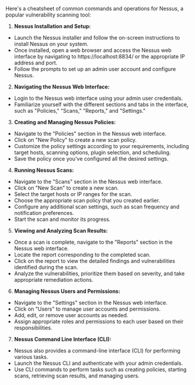 Here's a cheatsheet of common commands and operations for Nessus, a popular vulnerability scanning tool:

1. **Nessus Installation and Setup:**

- Launch the Nessus installer and follow the on-screen instructions to install Nessus on your system.
- Once installed, open a web browser and access the Nessus web interface by navigating to https://localhost:8834/ or the appropriate IP address and port.
- Follow the prompts to set up an admin user account and configure Nessus.

2. **Navigating the Nessus Web Interface:**

- Login to the Nessus web interface using your admin user credentials.
- Familiarize yourself with the different sections and tabs in the interface, such as "Policies," "Scans," "Reports," and "Settings."

3. **Creating and Managing Nessus Policies:**

- Navigate to the "Policies" section in the Nessus web interface.
- Click on "New Policy" to create a new scan policy.
- Customize the policy settings according to your requirements, including target hosts, scanning options, plugin selection, and scheduling.
- Save the policy once you've configured all the desired settings.

4. **Running Nessus Scans:**

- Navigate to the "Scans" section in the Nessus web interface.
- Click on "New Scan" to create a new scan.
- Select the target hosts or IP ranges for the scan.
- Choose the appropriate scan policy that you created earlier.
- Configure any additional scan settings, such as scan frequency and notification preferences.
- Start the scan and monitor its progress.

5. **Viewing and Analyzing Scan Results:**

- Once a scan is complete, navigate to the "Reports" section in the Nessus web interface.
- Locate the report corresponding to the completed scan.
- Click on the report to view the detailed findings and vulnerabilities identified during the scan.
- Analyze the vulnerabilities, prioritize them based on severity, and take appropriate remediation actions.

6. **Managing Nessus Users and Permissions:**

- Navigate to the "Settings" section in the Nessus web interface.
- Click on "Users" to manage user accounts and permissions.
- Add, edit, or remove user accounts as needed.
- Assign appropriate roles and permissions to each user based on their responsibilities.

7. **Nessus Command Line Interface (CLI):**

- Nessus also provides a command-line interface (CLI) for performing various tasks.
- Launch the Nessus CLI and authenticate with your admin credentials.
- Use CLI commands to perform tasks such as creating policies, starting scans, retrieving scan results, and managing users.
